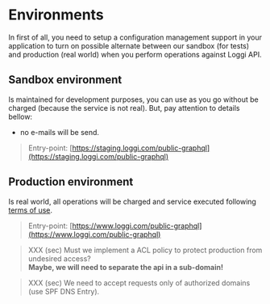 # Environments

In first of all, you need to setup a configuration management support in your application to turn on possible alternate between our sandbox (for tests) and production (real world) when you perform operations against Loggi API.

## Sandbox environment

Is maintained for development purposes, you can use as you go without be charged (because the service is not real). But, pay attention to details bellow:

 - no e-mails will be send.

> Entry-point: [https://staging.loggi.com/public-graphql](https://staging.loggi.com/public-graphql)

## Production environment

Is real world, all operations will be charged and service executed following [terms of use](/help/terms-of-use).

>  Entry-point: [https://www.loggi.com/public-graphql](https://www.loggi.com/public-graphql)


> XXX (sec) Must we implement a ACL policy to protect production from undesired access? \
> **Maybe, we will need to separate the api in a sub-domain!**

> XXX (sec) We need to accept requests only of authorized domains (use SPF DNS Entry).
